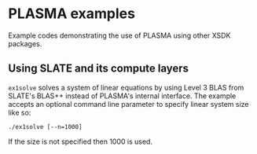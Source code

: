 # PLASMA examples
Example codes demonstrating the use of PLASMA using other XSDK packages.

## Using SLATE and its compute layers
`ex1solve` solves a system of linear equations by using Level 3 BLAS from
SLATE's BLAS++ instead of PLASMA's internal interface. The example accepts an
optional command line  parameter to specify linear system size like so:
```
./ex1solve [--n=1000]
```
If the size is not specified then 1000 is used.
